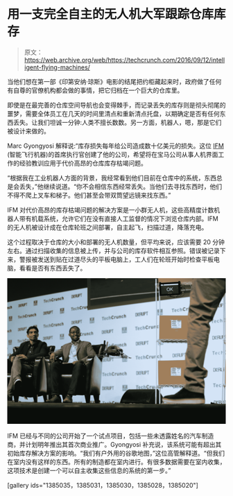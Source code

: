 # 用一支完全自主的无人机大军跟踪仓库库存

> 原文：<https://web.archive.org/web/https://techcrunch.com/2016/09/12/intelligent-flying-machines/>

当他们想在第一部《印第安纳·琼斯》电影的结尾把约柜藏起来时，政府做了任何有自尊的官僚机构都会做的事情，把它归档在一个巨大的仓库里。

即使是在最完善的仓库空间导航也会变得棘手，而记录丢失的库存则是彻头彻尾的噩梦，需要全体员工在几天的时间里清点和重新清点托盘，以期确定是否有任何东西丢失。让我们坦诚一分钟:人类不擅长数数。另一方面，机器人，嗯，那是它们被设计来做的。

Marc Gyongyosi 解释说:“库存损失每年给公司造成数十亿美元的损失。这位 [IFM](https://web.archive.org/web/20230404181725/http://ifm-tech.com/) (智能飞行机器)的首席执行官创建了他的公司，希望将在宝马公司从事人机界面工作的经验教训应用于代价高昂的仓库库存枯竭问题。

“根据我在工业机器人方面的背景，我经常看到他们目前在仓库中的系统，东西总是会丢失，”他继续说道。“你不会相信东西经常丢失。当他们去寻找东西时，他们不得不爬上叉车和梯子。他们甚至会带双筒望远镜来找东西。”

IFM 对代价高昂的库存枯竭问题的解决方案是一小群无人机，这些高精度计数机器人带有机载系统，允许它们在没有直接人工监督的情况下浏览仓库内部。IFM 的无人机被设计成在仓库轮班之间部署，自主起飞，扫描过道，降落充电。

这个过程取决于仓库的大小和部署的无人机数量，但平均来说，应该需要 20 分钟左右。通过扫描收集的信息被上传，并与公司的库存软件相互参照。错误被记录下来，警报被发送到贴在过道尽头的平板电脑上，工人们在轮班开始时检查平板电脑，看看是否有东西丢失了。

![ifm-technologies6](img/8a94793b9a0e85e8332f6358cb597337.png)

IFM 已经与不同的公司开始了一个试点项目，包括一些未透露姓名的汽车制造商，并计划明年推出其首次商业推广。Gyongyosi 补充说，该系统可能有超出其初始库存解决方案的影响。“我们有户外用的谷歌地图，”这位高管解释道。“但我们在室内没有这样的东西。所有的制造都在室内进行。有很多数据需要在室内收集，这项技术是创建一个可以自主收集这些信息的系统的第一步。”

[gallery ids="1385035，1385031，1385030，1385028，1385020"]